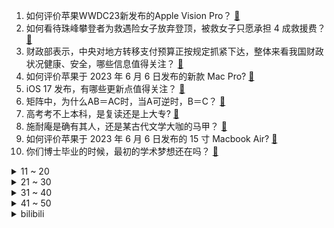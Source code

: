 1. 如何评价苹果WWDC23新发布的Apple Vision Pro？ [:link:](https://www.zhihu.com/question/604992942)
2. 如何看待珠峰攀登者为救遇险女子放弃登顶，被救女子只愿承担 4 成救援费？ [:link:](https://www.zhihu.com/question/604842993)
3. 财政部表示，中央对地方转移支付预算正按规定抓紧下达，整体来看我国财政状况健康、安全，哪些信息值得关注？ [:link:](https://www.zhihu.com/question/604877884)
4. 如何评价苹果于 2023 年 6 月 6 日发布的新款 Mac Pro? [:link:](https://www.zhihu.com/question/604990649)
5. iOS 17 发布，有哪些更新点值得关注？ [:link:](https://www.zhihu.com/question/604990885)
6. 矩阵中，为什么AB＝AC时，当A可逆时，B＝C？ [:link:](https://www.zhihu.com/question/594440726)
7. 高考考不上本科，是复读还是上大专? [:link:](https://www.zhihu.com/question/604518335)
8. 施耐庵是确有其人，还是某古代文学大咖的马甲？ [:link:](https://www.zhihu.com/question/533898457)
9. 如何评价苹果于 2023 年 6 月 6 日发布的 15 寸 Macbook Air? [:link:](https://www.zhihu.com/question/604990393)
10. 你们博士毕业的时候，最初的学术梦想还在吗？ [:link:](https://www.zhihu.com/question/437154680)
<details>
<summary>11 ~ 20</summary>

11. 6 月 5 日在岸、离岸人民币对美元分别跌破 7.12、7.13，跌去前一交易日全部涨幅，后势将如何？ [:link:](https://www.zhihu.com/question/604888554)
12. 为杜绝替考，高考期间山东大学生不得请假离校，如何评价该措施，是否还有其他合理的防替考措施？ [:link:](https://www.zhihu.com/question/604871319)
13. 杭州交警通报一起小客车撞击高速收费站设施起火事故，致4人死亡，具体情况如何？类似汽车安全隐患如何避免？ [:link:](https://www.zhihu.com/question/604857286)
14. LPL 的中国选手为什么不用中文 ID？ [:link:](https://www.zhihu.com/question/594864998)
15. 伴随高考命题的「稳定」，复读风险大幅下降，未来选择复读的人会不会越来越多？ [:link:](https://www.zhihu.com/question/604528336)
16. 印度耗资百亿卢比的大桥又塌了，大桥坍塌的原因可能有哪些？此事反映出印度哪些问题？ [:link:](https://www.zhihu.com/question/604825403)
17. 如何评价 6 月 6 日召开的 2023 苹果全球开发者大会「WWDC23」，有哪些值得关注的信息？ [:link:](https://www.zhihu.com/question/603949196)
18. 中国什么地方最安全不会地震？ [:link:](https://www.zhihu.com/question/24769341)
19. 华为已申请 GPT 相关商标，此前曾表示「底层技术不比 ChatGPT 少」，哪些信息值得关注？ [:link:](https://www.zhihu.com/question/604871143)
20. 2023 年人工智能成为热门产业，电子信息专业今年会成为高考报考的「爆款」方向吗？ [:link:](https://www.zhihu.com/question/604528233)
</details>
<details>
<summary>21 ~ 30</summary>

21. 如何看待哔哩哔哩上架的《成龙历险记》重新配音前 13 集，并删除了旧版的几十万弹幕？ [:link:](https://www.zhihu.com/question/604251906)
22. Character.AI 首周下载量碾压 ChatGPT，这一应用有哪些特点？将会带来哪些影响？ [:link:](https://www.zhihu.com/question/604552431)
23. 修仙小说能否反着来，开始是最高等级，每过一个劫会下降一个等级? [:link:](https://www.zhihu.com/question/603426949)
24. 《狂飙》中穷苦出身的程程，考上了名牌大学，在大公司身居要职，如此励志的人，为什么最后死得那么惨？ [:link:](https://www.zhihu.com/question/604132619)
25. 你这一辈子，悟出一个最大的道理是什么? [:link:](https://www.zhihu.com/question/599006651)
26. 皇马前场大洗牌，本泽马、阿森西奥、阿扎尔等离队，你认为皇马会引进哪些新援，哪些球员适合皇马呢？ [:link:](https://www.zhihu.com/question/604742928)
27. 梯度下降太耗算力太慢，能不能设计个模型用来预测出参数的调整量，达到加速训练的目的？ [:link:](https://www.zhihu.com/question/603468895)
28. 夏天，你的城市有哪些既清凉，又能让孩子玩的开心的户外场地？ [:link:](https://www.zhihu.com/question/600345774)
29. 4 岁孩子徒步多少公里合适？ [:link:](https://www.zhihu.com/question/551261122)
30. 健身能不能一次练全身，一周练一次？ [:link:](https://www.zhihu.com/question/601857972)
</details>
<details>
<summary>31 ~ 40</summary>

31. 孩子几岁适合带去博物馆？如何引导孩子对博物馆产生兴趣，帮助孩子理解相关知识？ [:link:](https://www.zhihu.com/question/602333063)
32. 写小说时，晚上脑子里会不停的跑画面，入睡很困难，怎么办？ [:link:](https://www.zhihu.com/question/578888328)
33. 一个普通人，只有普通收入，也可以有幸福快乐的生活吗？ [:link:](https://www.zhihu.com/question/600076144)
34. 志愿填报中，关于专业最核心的认知误区是什么？ [:link:](https://www.zhihu.com/question/604152143)
35. 教育部加强科学类学科教学，指导地方开齐开足科学课程，将实验操作纳入中考，具有哪些意义？ [:link:](https://www.zhihu.com/question/604847956)
36. 6 月 5 日是「世界环境日」，你理想中人与自然的关系是怎样的？为此我们可以做些什么？ [:link:](https://www.zhihu.com/question/604432723)
37. 为什么狗上厕所不刨坑，而猫上厕所会刨坑埋掉，这是出于猫狗的什么心理？ [:link:](https://www.zhihu.com/question/595774135)
38. 中国物理学高等教育真实水平如何？ [:link:](https://www.zhihu.com/question/597110693)
39. 如果自由的代价是孤独，你愿意接受吗？ [:link:](https://www.zhihu.com/question/604740780)
40. 美国摩根大通银行宣布，将在年底前关闭第一共和银行的 21 家分行，还会有倒地的「多米诺骨牌」吗？ [:link:](https://www.zhihu.com/question/604878667)
</details>
<details>
<summary>41 ~ 50</summary>

41. 今年一季度我国绝大多数省份实现收入正增长，财政部相关负责人称「我国政府债务率不高」，如何解读？ [:link:](https://www.zhihu.com/question/604881298)
42. 《暗黑破坏神 4》全球媒体评分解禁，MC 评分网站均分 88，如何评价该评分？是否符合你的预期？ [:link:](https://www.zhihu.com/question/603994809)
43. 内存和处理器，哪个是影响电脑运行速度的核心因素? [:link:](https://www.zhihu.com/question/604440801)
44. AI 过热后套现来了，罗斯柴尔德家族出手，「减持」英伟达，如何看待此举？英伟达的估值是否过高？ [:link:](https://www.zhihu.com/question/604832745)
45. 美国抗癌「救命药」短缺，FDA 向中国药企紧急求助，如何看待抗癌药物在美短缺？原因有哪些？ [:link:](https://www.zhihu.com/question/604908305)
46. 美债务上限提高后或迎美债发行潮，这意味着什么？将对金融市场带来哪些影响？ [:link:](https://www.zhihu.com/question/604845882)
47. 高三那年，最让你难忘的瞬间是什么？ [:link:](https://www.zhihu.com/question/603806763)
48. 欧佩克与非欧佩克产油国达成减产协议，将带来哪些影响？ [:link:](https://www.zhihu.com/question/604820192)
49. 科研上瘾是怎样的体验？ [:link:](https://www.zhihu.com/question/456385091)
50. 想问下学姐学长如果重回到高三刚开始，最想对自己说些什么? [:link:](https://www.zhihu.com/question/603472833)
</details><details>
<summary>bilibili</summary>

</details>